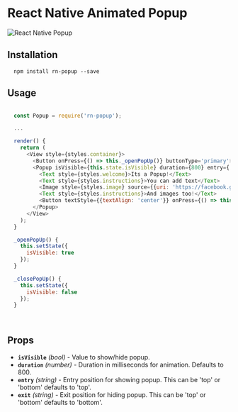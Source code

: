 # React Native Animated Popup

<img src="https://raw.githubusercontent.com/sahlhoff/react-native-popup/master/popup.gif" alt="React Native Popup" style="max-width: 200px;"/>
  
## Installation

```
  npm install rn-popup --save
```

## Usage

```js

  const Popup = require('rn-popup');

  ...  

  render() {
    return (
      <View style={styles.container}>
        <Button onPress={() => this._openPopUp()} buttonType='primary'>Show</Button>
        <Popup isVisible={this.state.isVisible} duration={800} entry={'bottom'} exit={'top'}>
          <Text style={styles.welcome}>Its a Popup!</Text>
          <Text style={styles.instructions}>You can add text</Text>
          <Image style={styles.image} source={{uri: 'https://facebook.github.io/react/img/logo_og.png'}} />
          <Text style={styles.instructions}>And images too!</Text>
          <Button textStyle={{textAlign: 'center'}} onPress={() => this._closePopUp()} buttonType='primary'>Close</Button>
        </Popup>
      </View>
    );
  }

  _openPopUp() {
    this.setState({
      isVisible: true
    });
  }

  _closePopUp() {
    this.setState({
      isVisible: false
    });
  }

  
```

## Props

- **`isVisible`** _(bool)_ - Value to show/hide popup.
- **`duration`** _(number)_ - Duration in milliseconds for animation. Defaults to 800.
- **`entry`** _(string)_ - Entry position for showing popup. This can be 'top' or 'bottom' defaults to 'top'.
- **`exit`** _(string)_ - Exit position for hiding popup. This can be 'top' or 'bottom' defaults to 'bottom'.  
